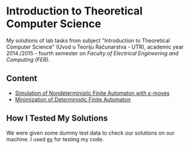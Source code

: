 # Introduction to Theoretical Computer Science

My solutions of lab tasks from subject "Introduction to Theoretical Computer Science" (Uvod u Teoriju Računarstva - UTR), academic year 2014./2015 - fourth semester on
_Faculty of Electrical Engineering and Computing (FER)_.

## Content

* [Simulation of  Nondeterministic Finite Automaton with ε-moves](https://github.com/hermanzdosilovic/utr/tree/master/lab-1)
* [Minimization of Deterministic Finite Automaton](https://github.com/hermanzdosilovic/utr/tree/master/lab-2)

## How I Tested My Solutions

We were given some dummy test data to check our solutions on our machine.
I used [ev](https://github.com/hermanzdosilovic/ev) for testing my code.
